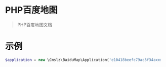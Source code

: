 # PHP百度地图

> PHP百度地图文档

# 示例

```PHP
$application = new \Cmslz\BaiduMap\Application('e10418beefc79ac3f34axxx');
```